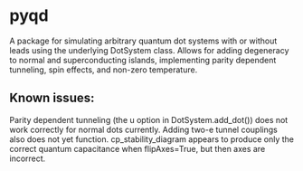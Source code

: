 # pyqd
A package for simulating arbitrary quantum dot systems with or without leads using the underlying DotSystem class. Allows for adding degeneracy to normal and superconducting islands, implementing parity dependent tunneling, spin effects, and non-zero temperature.

## Known issues:
Parity dependent tunneling (the u option in DotSystem.add_dot()) does not work correctly for normal
dots currently. Adding two-e tunnel couplings also does not yet function. cp_stability_diagram 
appears to produce only the correct quantum capacitance when flipAxes=True, but then axes are incorrect.
